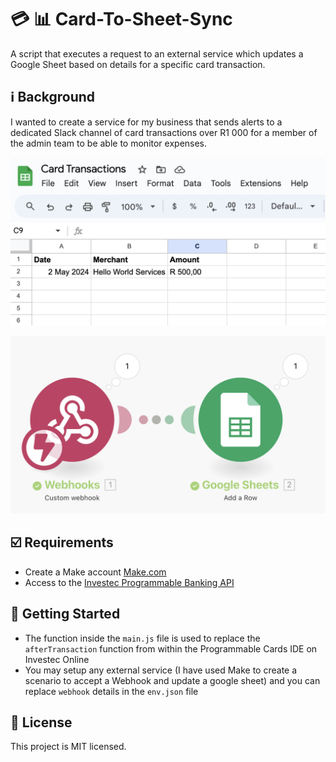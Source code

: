 # 💳 📊 Card-To-Sheet-Sync

A script that executes a request to an external service which updates a Google Sheet based on details for a specific card transaction.

## ℹ️ Background

I wanted to create a service for my business that sends alerts to a dedicated Slack channel of card transactions over R1 000 for a member of the admin team to be able to monitor expenses.

![Example](/docs/snippet.png)

![MakeScenario](/docs/make-scenario.png)

## ☑️ Requirements

- Create a Make account [Make.com](https://www.make.com/)
- Access to the [Investec Programmable Banking API](https://developer.investec.com/za/api-products)

## 🚀 Getting Started

- The function inside the `main.js` file is used to replace the `afterTransaction` function from within the Programmable Cards IDE on Investec Online
- You may setup any external service (I have used Make to create a scenario to accept a Webhook and update a google sheet) and you can replace `webhook` details in the `env.json` file

## 📄 License

This project is MIT licensed.